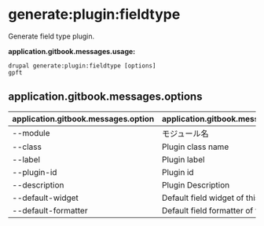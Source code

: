 # generate:plugin:fieldtype
Generate field type plugin.

**application.gitbook.messages.usage:**
```
drupal generate:plugin:fieldtype [options]
gpft
```

## application.gitbook.messages.options
application.gitbook.messages.option | application.gitbook.messages.details
-------|-------------
--module | モジュール名
--class | Plugin class name
--label | Plugin label
--plugin-id | Plugin id
--description | Plugin Description
--default-widget | Default field widget of this plugin
--default-formatter | Default field formatter of this plugin
